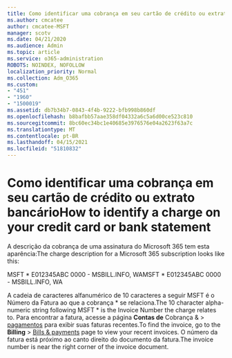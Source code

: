 ```yaml
---
title: Como identificar uma cobrança em seu cartão de crédito ou extrato bancário
ms.author: cmcatee
author: cmcatee-MSFT
manager: scotv
ms.date: 04/21/2020
ms.audience: Admin
ms.topic: article
ms.service: o365-administration
ROBOTS: NOINDEX, NOFOLLOW
localization_priority: Normal
ms.collection: Adm_O365
ms.custom:
- "451"
- "1960"
- "1500019"
ms.assetid: db7b34b7-0843-4f4b-9222-bfb998b860df
ms.openlocfilehash: b8bafbb57aae358df04332a6c5a6d00ce523c810
ms.sourcegitcommit: 8bc60ec34bc1e40685e3976576e04a2623f63a7c
ms.translationtype: MT
ms.contentlocale: pt-BR
ms.lasthandoff: 04/15/2021
ms.locfileid: "51810832"
---
```

# <a name="how-to-identify-a-charge-on-your-credit-card-or-bank-statement"></a><span data-ttu-id="0f55d-102">Como identificar uma cobrança em seu cartão de crédito ou extrato bancário</span><span class="sxs-lookup"><span data-stu-id="0f55d-102">How to identify a charge on your credit card or bank statement</span></span>

<span data-ttu-id="0f55d-103">A descrição da cobrança de uma assinatura do Microsoft 365 tem esta aparência:</span><span class="sxs-lookup"><span data-stu-id="0f55d-103">The charge description for a Microsoft 365 subscription looks like this:</span></span>
  
<span data-ttu-id="0f55d-104">MSFT \* E012345ABC 0000 - MSBILL.INFO, WA</span><span class="sxs-lookup"><span data-stu-id="0f55d-104">MSFT \* E012345ABC 0000 - MSBILL.INFO, WA</span></span>
  
<span data-ttu-id="0f55d-105">A cadeia de caracteres alfanumérico de 10 caracteres a seguir MSFT é o Número da Fatura ao que a cobrança \* se relaciona.</span><span class="sxs-lookup"><span data-stu-id="0f55d-105">The 10 character alpha-numeric string following MSFT \* is the Invoice Number the charge relates to.</span></span> <span data-ttu-id="0f55d-106">Para encontrar a fatura, acesse a página **Contas de** Cobrança & \> [pagamentos](https://go.microsoft.com/fwlink/p/?linkid=848039) para exibir suas faturas recentes.</span><span class="sxs-lookup"><span data-stu-id="0f55d-106">To find the invoice, go to the **Billing** \> [Bills & payments](https://go.microsoft.com/fwlink/p/?linkid=848039) page to view your recent invoices.</span></span> <span data-ttu-id="0f55d-107">O número da fatura está próximo ao canto direito do documento da fatura.</span><span class="sxs-lookup"><span data-stu-id="0f55d-107">The invoice number is near the right corner of the invoice document.</span></span>
